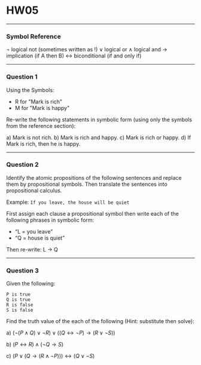 # HW05
---
### Symbol Reference
$\lnot$ logical not (sometimes written as !)
$\lor$ logical or
$\land$ logical and
$\rightarrow$ implication (if A then B)
$\leftrightarrow$ biconditional (if and only if)

---
### Question 1

Using the Symbols:
- R for "Mark is rich"
- M for "Mark is happy"

Re-write the following statements in symbolic form (using only the symbols from the reference section):

a) Mark is not rich.
b) Mark is rich and happy.
c) Mark is rich or happy.
d) If Mark is rich, then he is happy.

---
### Question 2

Identify the atomic propositions of the following sentences and replace them by propositional symbols. Then translate the sentences into propositional calculus.

Example:
`If you leave, the house will be quiet`

First assign each clause a propositional symbol then write each of the following phrases in symbolic form:
- “L = you leave” 
- “Q = house is quiet”

Then re-write: 
L $\rightarrow$ Q

---
### Question 3
Given the following:
```
P is true
Q is true
R is false
S is false
```

Find the truth value of the each of the following (Hint: substitute then solve):

a) $(\lnot (P \land Q) \lor \lnot R) \lor ((Q \leftrightarrow \lnot P) \rightarrow (R \lor \lnot S))$

b) $(P \leftrightarrow R) \land (\lnot Q \rightarrow S)$

c) $(P \lor (Q \rightarrow (R \land \lnot P))) \leftrightarrow (Q \lor \lnot S)$



